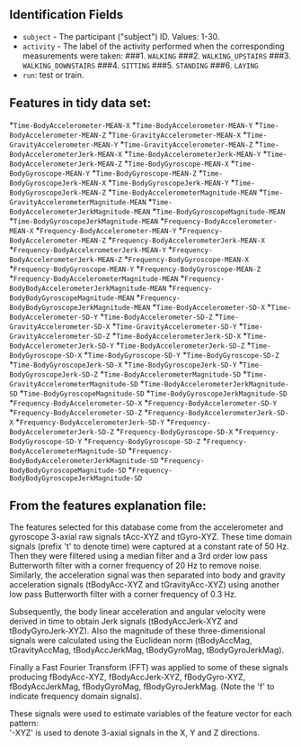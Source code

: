 ## Identification Fields

* `subject` - The participant ("subject") ID. Values: 1-30.
* `activity` - The label of the activity performed when the corresponding measurements were taken:
###1. `WALKING`
###2. `WALKING_UPSTAIRS`
###3. `WALKING_DOWNSTAIRS`
###4. `SITTING`
###5. `STANDING`
###6. `LAYING`
* `run`: test or train.

## Features in tidy data set:

*`Time-BodyAccelerometer-MEAN-X`
*`Time-BodyAccelerometer-MEAN-Y`
*`Time-BodyAccelerometer-MEAN-Z`
*`Time-GravityAccelerometer-MEAN-X`
*`Time-GravityAccelerometer-MEAN-Y`
*`Time-GravityAccelerometer-MEAN-Z`
*`Time-BodyAccelerometerJerk-MEAN-X`
*`Time-BodyAccelerometerJerk-MEAN-Y`
*`Time-BodyAccelerometerJerk-MEAN-Z`
*`Time-BodyGyroscope-MEAN-X`
*`Time-BodyGyroscope-MEAN-Y`
*`Time-BodyGyroscope-MEAN-Z`
*`Time-BodyGyroscopeJerk-MEAN-X`
*`Time-BodyGyroscopeJerk-MEAN-Y`
*`Time-BodyGyroscopeJerk-MEAN-Z`
*`Time-BodyAccelerometerMagnitude-MEAN`
*`Time-GravityAccelerometerMagnitude-MEAN`
*`Time-BodyAccelerometerJerkMagnitude-MEAN`
*`Time-BodyGyroscopeMagnitude-MEAN`
*`Time-BodyGyroscopeJerkMagnitude-MEAN`
*`Frequency-BodyAccelerometer-MEAN-X`
*`Frequency-BodyAccelerometer-MEAN-Y`
*`Frequency-BodyAccelerometer-MEAN-Z`
*`Frequency-BodyAccelerometerJerk-MEAN-X`
*`Frequency-BodyAccelerometerJerk-MEAN-Y`
*`Frequency-BodyAccelerometerJerk-MEAN-Z`
*`Frequency-BodyGyroscope-MEAN-X`
*`Frequency-BodyGyroscope-MEAN-Y`
*`Frequency-BodyGyroscope-MEAN-Z`
*`Frequency-BodyAccelerometerMagnitude-MEAN`
*`Frequency-BodyBodyAccelerometerJerkMagnitude-MEAN`
*`Frequency-BodyBodyGyroscopeMagnitude-MEAN`
*`Frequency-BodyBodyGyroscopeJerkMagnitude-MEAN`
*`Time-BodyAccelerometer-SD-X`
*`Time-BodyAccelerometer-SD-Y`
*`Time-BodyAccelerometer-SD-Z`
*`Time-GravityAccelerometer-SD-X`
*`Time-GravityAccelerometer-SD-Y`
*`Time-GravityAccelerometer-SD-Z`
*`Time-BodyAccelerometerJerk-SD-X`
*`Time-BodyAccelerometerJerk-SD-Y`
*`Time-BodyAccelerometerJerk-SD-Z`
*`Time-BodyGyroscope-SD-X`
*`Time-BodyGyroscope-SD-Y`
*`Time-BodyGyroscope-SD-Z`
*`Time-BodyGyroscopeJerk-SD-X`
*`Time-BodyGyroscopeJerk-SD-Y`
*`Time-BodyGyroscopeJerk-SD-Z`
*`Time-BodyAccelerometerMagnitude-SD`
*`Time-GravityAccelerometerMagnitude-SD`
*`Time-BodyAccelerometerJerkMagnitude-SD`
*`Time-BodyGyroscopeMagnitude-SD`
*`Time-BodyGyroscopeJerkMagnitude-SD`
*`Frequency-BodyAccelerometer-SD-X`
*`Frequency-BodyAccelerometer-SD-Y`
*`Frequency-BodyAccelerometer-SD-Z`
*`Frequency-BodyAccelerometerJerk-SD-X`
*`Frequency-BodyAccelerometerJerk-SD-Y`
*`Frequency-BodyAccelerometerJerk-SD-Z`
*`Frequency-BodyGyroscope-SD-X`
*`Frequency-BodyGyroscope-SD-Y`
*`Frequency-BodyGyroscope-SD-Z`
*`Frequency-BodyAccelerometerMagnitude-SD`
*`Frequency-BodyBodyAccelerometerJerkMagnitude-SD`
*`Frequency-BodyBodyGyroscopeMagnitude-SD`
*`Frequency-BodyBodyGyroscopeJerkMagnitude-SD`

## From the features explanation file:

The features selected for this database come from the accelerometer and gyroscope 3-axial raw signals tAcc-XYZ and tGyro-XYZ. These time domain signals (prefix 't' to denote time) were captured at a constant rate of 50 Hz. Then they were filtered using a median filter and a 3rd order low pass Butterworth filter with a corner frequency of 20 Hz to remove noise. Similarly, the acceleration signal was then separated into body and gravity acceleration signals (tBodyAcc-XYZ and tGravityAcc-XYZ) using another low pass Butterworth filter with a corner frequency of 0.3 Hz. 

Subsequently, the body linear acceleration and angular velocity were derived in time to obtain Jerk signals (tBodyAccJerk-XYZ and tBodyGyroJerk-XYZ). Also the magnitude of these three-dimensional signals were calculated using the Euclidean norm (tBodyAccMag, tGravityAccMag, tBodyAccJerkMag, tBodyGyroMag, tBodyGyroJerkMag). 

Finally a Fast Fourier Transform (FFT) was applied to some of these signals producing fBodyAcc-XYZ, fBodyAccJerk-XYZ, fBodyGyro-XYZ, fBodyAccJerkMag, fBodyGyroMag, fBodyGyroJerkMag. (Note the 'f' to indicate frequency domain signals). 

These signals were used to estimate variables of the feature vector for each pattern:  
'-XYZ' is used to denote 3-axial signals in the X, Y and Z directions.
